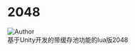 # 2048
![Author](https://img.shields.io/badge/Author-ZengBc-da282a)
<br/>
基于Unity开发的带缓存池功能的lua版2048
